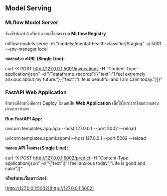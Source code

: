 ## Model Serving

### MLflow Model Server

รันเซิร์ฟเวอร์สำหรับทำนายผลโดยตรงจาก **MLflow Registry**

mlflow models serve -m "models:/mental-health-classifier/Staging" -p 5001 --env-manager local

**ทดสอบด้วย cURL (Single Line):**

curl -X POST http://127.0.0.1:5001/invocations -H "Content-Type: application/json" -d "{\"dataframe_records\":[{\"text\":\"I feel extremely anxious about my future.\"},{\"text\":\"Life is beautiful and I am calm today.\"}]}"

### FastAPI Web Application

อีกทางเลือกหนึ่งคือการ Deploy โมเดลเป็น **Web Application**
เพื่อใช้ในการสาธิตและทดสอบผ่านเบราว์เซอร์

**Run FastAPI App:**

uvicorn templates.app:app --host 127.0.0.1 --port 5002 --reload

uvicorn templates.appml:appml --host 127.0.0.1 --port 5002 --reload

**ทดสอบ API โดยตรง (Single Line):**

curl -X POST http://127.0.0.1:5002/predict -H "Content-Type: application/json" -d "{\"text\":[\"I feel anxious today\",\"Life is good and calm\"]}"

**หรือเข้าผ่านเว็บเบราว์เซอร์:**

[http://127.0.0.1:5002](http://127.0.0.1:5002)
